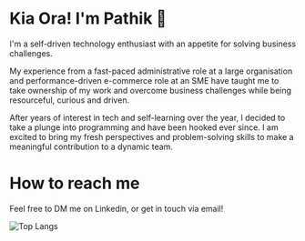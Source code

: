 # Kia Ora! I'm Pathik 👋
I'm a self-driven technology enthusiast with an appetite for solving business challenges. 

My experience from a fast-paced administrative role at a large organisation and performance-driven e-commerce role at an SME have taught me to take ownership of my work and overcome business challenges while being resourceful, curious and driven. 

After years of interest in tech and self-learning over the year, I decided to take a plunge into programming and have been hooked ever since. I am excited to bring my fresh perspectives and problem-solving skills to make a meaningful contribution to a dynamic team.

# How to reach me
Feel free to DM me on Linkedin, or get in touch via email!

![Top Langs](https://github-readme-stats.vercel.app/api/top-langs/?username=pathik-modi&layout=compact&theme=dark) 
